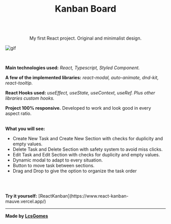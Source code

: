 <h1 align=center>Kanban Board</h1>
<br><br>

<p align="center">My first React project. Original and minimalist design.</p>
<p><img align="center" src="https://github.com/LcsGomes94/react-kanban/blob/master/projectGIF.gif" alt="gif"/></p>
<br>

<strong>Main technologies used:</strong> <i>React, Typescript, Styled Component.</i>

<strong>A few of the implemented libraries:</strong> <i>react-modal, auto-animate, dnd-kit, react-tooltip.</i>

<strong>React Hooks used:</strong> <i>useEffect, useState, useContext, useRef. Plus other libraries custom hooks.</i>

<strong>Project 100% responsive.</strong> Developed to work and look good in every aspect ratio.
<br><br>

<strong>What you will see:</strong><ul>
  <li>Create New Task and Create New Section with checks for duplicity and empty values.</li>
  <li>Delete Task and Delete Section with safety system to avoid miss clicks.</li>
  <li>Edit Task and Edit Section with checks for duplicity and empty values.</li>
  <li>Dynamic modal to adapt to every situation.</li>
  <li>Button to move task between sections.</li>
  <li>Drag and Drop to give the option to organize the task order</li>
</ul>
<br>
<br>
<p><strong>Try it yourself:</strong> [ReactKanban](https://www.react-kanban-mauve.vercel.app/)

<hr>

<strong>Made by [LcsGomes](https://www.linkedin.com/in/lcsdev94/)</strong>
